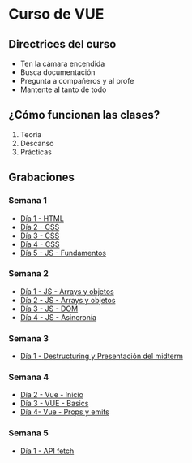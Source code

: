 # Curso de VUE

## Directrices del curso

- Ten la cámara encendida
- Busca documentación
- Pregunta a compañeros y al profe
- Mantente al tanto de todo

## ¿Cómo funcionan las clases?

1. Teoría
2. Descanso
3. Prácticas

## Grabaciones

### Semana 1

- [Día 1 - HTML](https://ironhack.zoom.us/rec/share/kGpkR0A7SJ4HdNAakze8p2gI5zGwicMMdtIYQtewmJNJgrLEHeOqAvd-JbBKhyg_.GQ8tr65iAyuotW-u)
- [Día 2 - CSS](https://ironhack.zoom.us/rec/share/8NSonYJtJThV3XRc_skRcUAlzlTUJHL5I6MQaIHvfrZ1xR2VrOA19lkVP5pRLwhm.lcQkb_uEEiMJ5ilj)
- [Día 3 - CSS](https://ironhack.zoom.us/rec/share/cxon6yVK65iFzXm3cN-icdA54hoIY1XgEvrSkbAC9MLWqnC_E3oykwkAxojjw-2f.-eHQlfJkNv9t2Ydp)
- [Día 4 - CSS](https://ironhack.zoom.us/rec/share/MWlmjL4Z785vk-N2C3MTmGD-yVQyTj5-GUnUH7x6h2K_3rK29x6hc803MgDg62cV.Xfl7ZhCvLJGoSNIO)
- [Día 5 - JS - Fundamentos](https://ironhack.zoom.us/rec/share/s8pj7cGTkwy_7v6ws7lKhRLB4jX3NiqOoIlppJ_0HNS7cfmW79aFnMTm2KVtE4cv.tZiePOYXCOUfWfsT)

### Semana 2

- [Día 1 - JS - Arrays y objetos](https://ironhack.zoom.us/rec/share/YofOIiKXTXknMzH7oJv41BVNIAVTcj73wv1mx8w5bL6_wmYysQtMaADlG20bpKmA.iiYOZSbEo5HBuuxy)
- [Día 2 - JS - Arrays y objetos](https://ironhack.zoom.us/rec/share/hXJMnJcL7zIrNnNIlP5vWFIFGif6TTTOvx_0A5ECimtqV3Qh4q6G9x-nQgNvPYBh.mTAy-5eP_xghVphX)
- [Día 3 - JS - DOM](https://ironhack.zoom.us/rec/share/QR5Al7Pmb3CXdR7NEDB38sNaDI-kGcQAhFcf8dSGhgHsdT9MZCkiG2MlvI9gKCNu.QU8CLZiqpZp0dM7u)
- [Día 4 - JS - Asincronía](https://ironhack.zoom.us/rec/share/94K1MoNC7Fixplr9Xicq3P7gXRvRbHO8XpQONT8HJuamF1eF7EMgeAYDTbP-keVO.Ls0bykysU8B3w5Og)

### Semana 3

- [Día 1 - Destructuring y Presentación del midterm](https://ironhack.zoom.us/rec/share/qkq5bLspJbbTUu-AKt70oZHO0EBJaAbJPR-RFws1TP6HIcXgAIf6S2Vq7dLH-ZVy.14uBcv4kVSTdvV1U)

### Semana 4

- [Día 2 - Vue - Inicio](https://ironhack.zoom.us/rec/share/YfT3gVtLJSZg5V_vd4rKMCfu0sRNGZdJhW--arlGJm4VgwNc0nrkRqWQmrr2CMqq.Cj4KDpmME9x4wc0S)
- [Día 3 - VUE - Basics](https://ironhack.zoom.us/rec/share/9ITxMKFENl7psnpp9RmQXDZZZMRz1LNABC-PHDoiPwplt35brlxf6H06UIgsa0n2.aeLmgypf5zzUWlsn)
- [Día 4- Vue - Props y emits](https://ironhack.zoom.us/rec/share/J3nWhWJb1niuONjym0ud_XePJtRIFHm4D5M2L2WtdXbM7YSdRiXFQG858DWOgfB6.1gIz2PGYxt-6xQOz)

### Semana 5

- [Día 1 - API fetch](https://ironhack.zoom.us/rec/share/Puj5tJr-4fXDm3HZrvMQJ6FSmASfXRGbVNm65x4eZCh0h4a3gSm96euMC5XCg9gW.vZ2EK1I0R01GaLkW)
